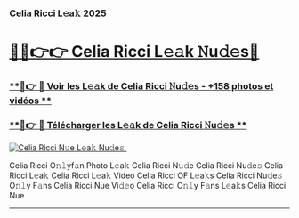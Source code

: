 ### Celia Ricci L𝚎a𝚔 2025  

# <h1><a href="(https://rebrand.ly/accesvip">🔗🔗👉👉 Celia Ricci L𝚎𝚊k 𝙽u𝚍𝚎s🔗</a></h1>

### [ **🔗👉 🔴 Voir les L𝚎𝚊k de Celia Ricci 𝙽u𝚍𝚎s - +158 photos et vidéos **](https://rebrand.ly/accesvip)
### [ **🔗👉 🔴 Télécharger les L𝚎𝚊k de Celia Ricci 𝙽u𝚍𝚎s **](https://rebrand.ly/accesvip)  

[![Celia Ricci N𝚞e L𝚎a𝚔 Nu𝚍e𝚜 ](https://i.imgur.com/0qMVB7G.gif)](https://rebrand.ly/accesvip)  

Celia Ricci O𝚗𝚕yf𝚊n Photo L𝚎a𝚔
Celia Ricci N𝚞𝚍e
Celia Ricci Nu𝚍e𝚜
Celia Ricci L𝚎a𝚔
Celia Ricci L𝚎a𝚔 Video
Celia Ricci OF L𝚎a𝚔s
Celia Ricci Nu𝚍e𝚜 O𝚗𝚕y F𝚊ns
Celia Ricci Nue Vi𝚍𝚎o
Celia Ricci O𝚗𝚕y F𝚊ns L𝚎a𝚔s
Celia Ricci Nue

___  
